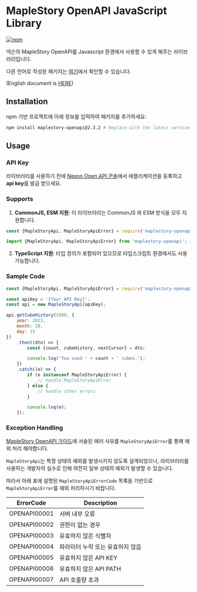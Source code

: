 # MapleStory OpenAPI JavaScript Library

[![npm](https://img.shields.io/npm/v/maplestory-openapi)](https://www.npmjs.com/package/maplestory-openapi)

넥슨의 MapleStory OpenAPI를 Javascript 환경에서 사용할 수 있게 해주는 라이브러리입니다.

다른 언어로 작성된 패키지는 [여기](https://github.com/SpiralMoon/maplestory.openapi)에서 확인할 수 있습니다.

(English document is [HERE](https://github.com/SpiralMoon/maplestory.openapi/blob/master/js/README.md))

## Installation

npm 기반 프로젝트에 아래 정보를 입력하여 패키지를 추가하세요:

```bash
npm install maplestory-openapi@2.3.2 # Replace with the latest version
```

## Usage

### API Key

라이브러리를 사용하기 전에 [Nexon Open API 콘솔](https://openapi.nexon.com/my-application/)에서 애플리케이션을 등록하고 **api key**를 발급 받으세요.

### Supports

1. **CommonJS, ESM 지원**: 이 라이브러리는 CommonJS 와 ESM 방식을 모두 지원합니다.

```javascript
const {MapleStoryApi, MapleStoryApiError} = require('maplestory-openapi'); // CommonJS
```
```typescript
import {MapleStoryApi, MapleStoryApiError} from 'maplestory-openapi'; // ESM
```

2. **TypeScript 지원**: 타입 정의가 포함되어 있으므로 타입스크립트 환경에서도 사용 가능합니다.

### Sample Code

```javascript
const {MapleStoryApi, MapleStoryApiError} = require('maplestory-openapi');

const apiKey = '{Your API Key}';
const api = new MapleStoryApi(apiKey);

api.getCubeHistory(1000, {
    year: 2023,
    month: 10,
    day: 15
})
    .then((dto) => {
        const {count, cubeHistory, nextCursor} = dto;

        console.log('You used ' + count + ' cubes.');
    })
    .catch((e) => {
        if (e instanceof MapleStoryApiError) {
            // handle MapleStoryApiError
        } else {
            // handle other errors
        }

        console.log(e);
    });
```

### Exception Handling

[MapleStory OpenAPI 가이드](https://openapi.nexon.com/guide/request-api/)에 서술된 에러 사유를 `MapleStoryApiError`를 통해 예외 처리 해야합니다.

`MapleStoryApi`는 특정 상태의 예외를 발생시키지 않도록 설계되었으나, 라이브러리를 사용하는 개발자의 실수로 인해 여전히 일부 상태의 예외가 발생할 수 있습니다.

따라서 아래 표에 설명된 `MapleStoryApiErrorCode` 목록을 기반으로 `MapleStoryApiError`를 예외 처리하시기 바랍니다.

| ErrorCode    | Description       |
|--------------|-------------------|
| OPENAPI00001 | 서버 내부 오류          |
| OPENAPI00002 | 권한이 없는 경우         |
| OPENAPI00003 | 유효하지 않은 식별자       |
| OPENAPI00004 | 파라미터 누락 또는 유효하지 않음 |
| OPENAPI00005 | 유효하지 않은 API KEY   |
| OPENAPI00006 | 유효하지 않은 API PATH  |
| OPENAPI00007 | API 호출량 초과        |
